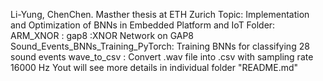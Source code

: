 Li-Yung, ChenChen. Masther thesis at ETH Zurich
Topic: Implementation and Optimization of BNNs in Embedded Platform and IoT
Folder:
	ARM_XNOR	:
	gap8		:XNOR Network on GAP8
	Sound_Events_BNNs_Training_PyTorch:	Training BNNs for classifying 28 sound events
	wave_to_csv	: Convert .wav file into .csv with sampling rate 16000 Hz
Yout will see more details in individual folder "README.md"
	
	
